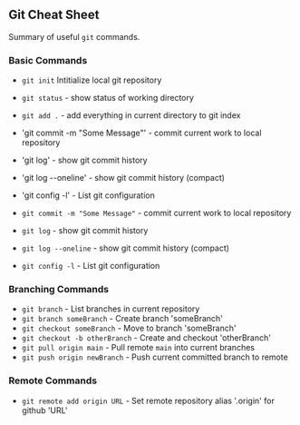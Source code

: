 ## Git Cheat Sheet


Summary of useful `git` commands.

### Basic Commands
* `git init` Intitialize local git repository
* `git status` - show status of working directory
* `git add .` - add everything in current directory to git index

* 'git commit -m "Some Message"' - commit current work to local repository
* 'git log' - show git commit history
* 'git log --oneline' - show git commit history (compact)
* 'git config -l' - List git configuration

* `git commit -m "Some Message"` - commit current work to local repository
* `git log` - show git commit history
* `git log --oneline` - show git commit history (compact)
* `git config -l` - List git configuration



### Branching Commands
* `git branch` - List branches in current repository
* `git branch someBranch` - Create branch 'someBranch'
* `git checkout someBranch` - Move to branch 'someBranch'
* `git checkout -b otherBranch` - Create and checkout 'otherBranch'
* `git pull origin main` - Pull remote `main` into current branches
* `git push origin newBranch` - Push current committed branch to remote 

### Remote Commands
* `git remote add origin URL` - Set remote repository alias '.origin' for github 'URL'
